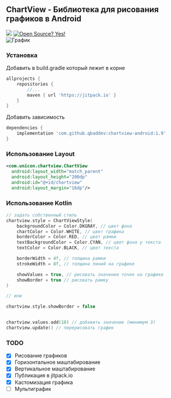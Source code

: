 ## ChartView - Библиотека для рисования графиков в Android
[![](https://jitpack.io/v/qbaddev/chartview-android.svg)](https://jitpack.io/#qbaddev/chartview-android) [![Open Source? Yes!](https://badgen.net/badge/Open%20Source%20%3F/Yes%21/blue?icon=github)](https://github.com/ktxdev/chartview-android)<br>
![График](https://github.com/qbaddev/chartview-android/blob/master/image.jpg)

### Установка
Добавить в build.gradle который лежит в корне
```gradle
allprojects {
	repositories {
		//...
		maven { url 'https://jitpack.io' }
	}
}
```

Добавить зависимость
```gradle
dependencies {
	implementation 'com.github.qbaddev:chartview-android:1.9'
}
```


### Использование Layout
```xml
<com.unicon.chartview.ChartView
  android:layout_width="match_parent"
  android:layout_height="200dp"
  android:id="@+id/chartview"
  android:layout_margin="16dp"/>
```

### Использование Kotlin
```kotlin
// задать собственный стиль
chartview.style = ChartViewStyle(
    backgroundColor = Color.DKGRAY, // цвет фона
    chartColor = Color.WHITE, // цвет графика
    borderColor = Color.RED, // цвет рамки
    textBackgroundColor = Color.CYAN, // цвет фона у текста
    textColor = Color.BLACK, // цвет текста

    borderWidth = 4f, // толщина рамки
    strokeWidth = 8f, // толщина линий на графике

    showValues = true, // рисовать значения точек на графике
    showBorder = true // рисовать рамку
)

// или

chartview.style.showBorder = false


chartview.values.add(10) // добавить значение (минимум 3)
chartview.update() // перерисовать график
```

### TODO
- [x] Рисование графиков
- [x] Горизонтальное маштабирование
- [x] Вертикальное маштабирование
- [x] Публикация в jitpack.io
- [x] Кастомизация графика
- [ ] Мультиграфик
